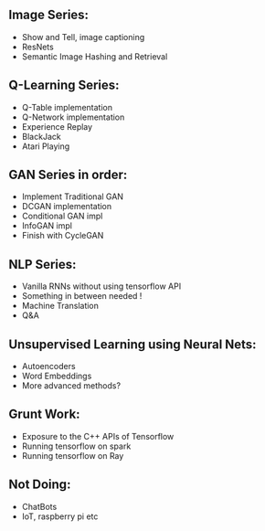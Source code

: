## Image Series:
- Show and Tell, image captioning 
- ResNets 
- Semantic Image Hashing and Retrieval
 
## Q-Learning Series:
- Q-Table implementation
- Q-Network implementation 
- Experience Replay 
- BlackJack 
- Atari Playing

## GAN Series in order:
- Implement Traditional GAN
- DCGAN implementation
- Conditional GAN impl
- InfoGAN impl
- Finish with CycleGAN

## NLP Series:
- Vanilla RNNs without using tensorflow API
- Something in between needed !
- Machine Translation
- Q&A 

## Unsupervised Learning using Neural Nets:
- Autoencoders
- Word Embeddings
- More advanced methods?

## Grunt Work:
- Exposure to the C++ APIs of Tensorflow
- Running tensorflow on spark 
- Running tensorflow on Ray 

## Not Doing:
- ChatBots
- IoT, raspberry pi etc 
